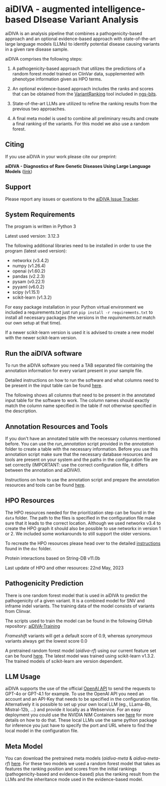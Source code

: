 # aiDIVA - augmented intelligence-based DIsease Variant Analysis

aiDIVA is an analysis pipeline that combines a pathogenicity-based approach and an optional evidence-based approach with state-of-the-art large language models (LLMs) to identify potential disease causing variants in a given rare disease sample.

aiDIVA comprises the following steps:

1. A pathogenicity-based approach that utilizes the predictions of a random forest model trained on ClinVar data, supplemented with phenotype information given as HPO terms.

2. An optional evidence-based approach includes the ranks and scores that can be obtained from the [VariantRanking](https://github.com/imgag/ngs-bits/blob/master/doc/tools/VariantRanking/index.md) tool included in [ngs-bits](https://github.com/imgag/ngs-bits/).

3. State-of-the-art LLMs are utilized to refine the ranking results from the previous two approaches.

4. A final meta model is used to combine all preliminary results and create a final ranking of the variants. For this model we also use a random forest.


## Citing

If you use aiDIVA in your work please cite our preprint: 

**aiDIVA - Diagnostics of Rare Genetic Diseases Using Large Language Models** ([link](https://www.medrxiv.org/content/10.1101/2025.09.04.25335099v1))

<!--
<br><br>

Additionally you may use the following Zenodo-Records to point to specific versions of the tool:

+ 1.0.0: [![DOI](https://zenodo.org/badge/DOI/10.5281/zenodo.16966353.svg)](https://doi.org/10.5281/zenodo.16966353)
+ 1.0.1: [![DOI](https://zenodo.org/badge/DOI/10.5281/zenodo.17277130.svg)](https://doi.org/10.5281/zenodo.17277130)
-->


## Support

Please report any issues or questions to the [aiDIVA Issue Tracker](https://github.com/imgag/aiDIVA/issues).


## System Requirements

The program is written in Python 3

Latest used version: 3.12.3

The following additional libraries need to be installed in order to use the program (latest used version):

+ networkx (v3.4.2)
+ numpy (v1.26.4)
+ openai (v1.60.2)
+ pandas (v2.2.3)
+ pysam (v0.22.1)
+ pyyaml (v6.0.2)
+ scipy (v1.15.1)
+ scikit-learn (v1.3.2)

For easy package installation in your Python virtual environment we included a requirements.txt just run `pip install -r requirements.txt` to install all necessary packages (the versions in the *requirements.txt* match our own setup at that time).

If a newer scikit-learn version is used it is advised to create a new model with the newer scikit-learn version.


## Run the aiDIVA software

To run the aiDIVA software you need a TAB separated file containing the annotation information for every variant present in your sample file.

Detailed instructions on how to run the software and what columns need to be present in the input table can be found [here]().

The following shows all columns that need to be present in the annotated input table for the software to work.
The column names should exactly match the column name specified in the table if not otherwise specified in the description.


## Annotation Resources and Tools

If you don't have an annotated table with the necessary columns mentioned before. You can use the _run_annotation_ script provided in the _annotation_ folder to create a table with the necessary information.
Before you use this annotation script make sure that the necessary database resources and tools are present on your system and the paths in the configuration file are set correctly (IMPORTANT: use the correct configuration file, it differs between the annotation and aiDIVA!).

Instructions on how to use the annotation script and prepare the annotation resources and tools can be found [here](https://github.com/imgag/aiDIVA/blob/master/doc/annotation/run_annotation.md).


## HPO Resources

The HPO resources needed for the prioritization step can be found in the `data` folder. The path to the files is specified in the configuration file make sure that it leads to the correct location. Although we used networkx v3.4 to create the HPO graph it should also be possible to use networkx in version 1 or 2. We included some workarounds to still support the older versions.

To recreate the HPO resources please head over to the detailed [instructions](https://github.com/imgag/aiDIVA/blob/master/doc/aidiva/recreate_hpo_resources.md) found in the `doc` folder.

Protein interactions based on String-DB v11.0b

Last update of HPO and other resources: 22nd May, 2023


## Pathogenicity Prediction

There is one random forest model that is used in aiDIVA to predict the pathogenicity of a given variant. It is a combined model for SNV and inframe indel variants. The training data of the model consists of variants from Clinvar.

The scripts used to train the model can be found in the following GitHub repository: [aiDIVA-Training](https://github.com/imgag/aiDIVA-Training)

*Frameshift* variants will get a default score of 0.9, whereas *synonymous* variants always get the lowest score 0.0

A pretrained random forest model (*aidiva-rf*) using our current feature set can be found [here](https://download.imgag.de/aidiva/aidiva_pretrained_models/). The latest model was trained using scikit-learn v1.3.2. The trained models of scikit-learn are version dependent.


## LLM Usage

aiDIVA supports the use of the official [OpenAI API](https://platform.openai.com/docs/api-reference/introduction) to send the requests to GPT-4o or GPT-4.1 for example. To use the OpenAI API you need an account and an API-Key that needs to be specified in the configuration file.
Alternatively it is possible to set up your own local LLM (eg., LLama-8b, Mistral-12b, ...) and provide it locally as a Webservice. For an easy deployment you could use the NVIDIA NIM Containers see [here](https://build.nvidia.com/meta/llama-3_1-8b-instruct/deploy) for more details on how to do that. These local LLMs use the same python package for inference you just have to specify the port and URL where to find the local model in the configuration file.


## Meta Model

You can download the pretrained meta models (*aidiva-meta* & *aidiva-meta-rf*) [here](https://download.imgag.de/aidiva/aidiva_pretrained_models/). For these two models we used a random forest model that takes as features the ranking position and scores from the initial rankings (pathogenicity-based and evidence-based) plus the ranking result from the LLMs and the inheritance mode used in the evidence-based model.

